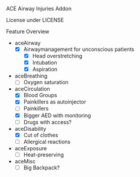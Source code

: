 ACE Airway Injuries Addon

License under LICENSE

Feature Overview

- aceAirway
  - [x] Airwaymanagement for unconscious patients
    - [x] Head overstretching
    - [x] Intubation
    - [x] Aspiration
- aceBreathing
  - [ ] Oxygen saturation
- aceCirculation
  - [x] Blood Groups
  - [X] Painkillers as autoinjector
  - [ ] Painkillers
  - [X] Bigger AED with monitoring
  - [ ] Drugs with access?
- aceDisability
  - [x] Cut of clothes
  - [ ] Allergical reactions
- aceExposure
  - [ ] Heat-preserving
- aceMisc
  - [ ] Big Backpack?
